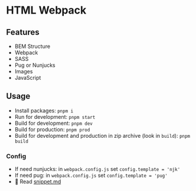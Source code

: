 # HTML Webpack

## Features

* BEM Structure
* Webpack
* SASS
* Pug or Nunjucks
* Images
* JavaScript

## Usage

* Install packages: `pnpm i`
* Run for development: `pnpm start`
* Build for development: `pnpm dev`
* Build for production: `pnpm prod`
* Build for development and production in zip archive (look in `build`): `pnpm build`

### Config

* If need nunjucks: in `webpack.config.js` set `config.template = 'njk'`
* If need pug: in `webpack.config.js` set `config.template = 'pug'`
* 🎁 Read [snippet.md](snippet.md)
